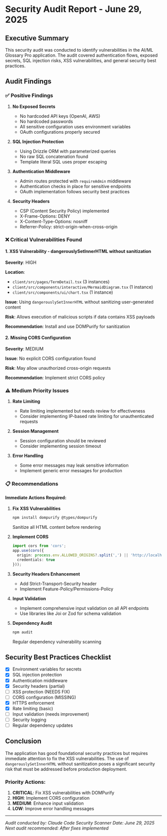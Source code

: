 # Security Audit Report - June 29, 2025

## Executive Summary

This security audit was conducted to identify vulnerabilities in the AI/ML Glossary Pro application. The audit covered authentication flows, exposed secrets, SQL injection risks, XSS vulnerabilities, and general security best practices.

## Audit Findings

### ✅ **Positive Findings**

1. **No Exposed Secrets**
   - No hardcoded API keys (OpenAI, AWS)
   - No hardcoded passwords
   - All sensitive configuration uses environment variables
   - OAuth configurations properly secured

2. **SQL Injection Protection**
   - Using Drizzle ORM with parameterized queries
   - No raw SQL concatenation found
   - Template literal SQL uses proper escaping

3. **Authentication Middleware**
   - Admin routes protected with `requireAdmin` middleware
   - Authentication checks in place for sensitive endpoints
   - OAuth implementation follows security best practices

4. **Security Headers**
   - CSP (Content Security Policy) implemented
   - X-Frame-Options: DENY
   - X-Content-Type-Options: nosniff
   - Referrer-Policy: strict-origin-when-cross-origin

### ❌ **Critical Vulnerabilities Found**

#### 1. **XSS Vulnerability - dangerouslySetInnerHTML without sanitization**

**Severity**: HIGH

**Location**: 
- `client/src/pages/TermDetail.tsx` (3 instances)
- `client/src/components/interactive/MermaidDiagram.tsx` (1 instance)
- `client/src/components/ui/chart.tsx` (1 instance)

**Issue**: Using `dangerouslySetInnerHTML` without sanitizing user-generated content

**Risk**: Allows execution of malicious scripts if data contains XSS payloads

**Recommendation**: Install and use DOMPurify for sanitization

#### 2. **Missing CORS Configuration**

**Severity**: MEDIUM

**Issue**: No explicit CORS configuration found

**Risk**: May allow unauthorized cross-origin requests

**Recommendation**: Implement strict CORS policy

### ⚠️ **Medium Priority Issues**

1. **Rate Limiting**
   - Rate limiting implemented but needs review for effectiveness
   - Consider implementing IP-based rate limiting for unauthenticated requests

2. **Session Management**
   - Session configuration should be reviewed
   - Consider implementing session timeout

3. **Error Handling**
   - Some error messages may leak sensitive information
   - Implement generic error messages for production

### 📋 **Recommendations**

#### Immediate Actions Required:

1. **Fix XSS Vulnerabilities**
   ```bash
   npm install dompurify @types/dompurify
   ```
   Sanitize all HTML content before rendering

2. **Implement CORS**
   ```typescript
   import cors from 'cors';
   app.use(cors({
     origin: process.env.ALLOWED_ORIGINS?.split(',') || 'http://localhost:3001',
     credentials: true
   }));
   ```

3. **Security Headers Enhancement**
   - Add Strict-Transport-Security header
   - Implement Feature-Policy/Permissions-Policy

4. **Input Validation**
   - Implement comprehensive input validation on all API endpoints
   - Use libraries like Joi or Zod for schema validation

5. **Dependency Audit**
   ```bash
   npm audit
   ```
   Regular dependency vulnerability scanning

## Security Best Practices Checklist

- [x] Environment variables for secrets
- [x] SQL injection protection
- [x] Authentication middleware
- [x] Security headers (partial)
- [ ] XSS protection (NEEDS FIX)
- [ ] CORS configuration (MISSING)
- [x] HTTPS enforcement
- [x] Rate limiting (basic)
- [ ] Input validation (needs improvement)
- [ ] Security logging
- [ ] Regular dependency updates

## Conclusion

The application has good foundational security practices but requires immediate attention to fix the XSS vulnerabilities. The use of `dangerouslySetInnerHTML` without sanitization poses a significant security risk that must be addressed before production deployment.

### Priority Actions:
1. **CRITICAL**: Fix XSS vulnerabilities with DOMPurify
2. **HIGH**: Implement CORS configuration
3. **MEDIUM**: Enhance input validation
4. **LOW**: Improve error handling messages

---

*Audit conducted by: Claude Code Security Scanner*
*Date: June 29, 2025*
*Next audit recommended: After fixes implemented*